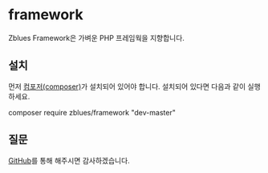 framework
============

Zblues Framework은 가벼운 PHP 프레임웍을 지향합니다.

설치
------------

먼저 [컴포저(composer)][1]가 설치되어 있어야 합니다. 
설치되어 있다면 다음과 같이 실행하세요.

  composer require zblues/framework "dev-master"
  
질문
------------

[GitHub][2]를 통해 해주시면 감사하겠습니다.


[1]: http://getcomposer.org/
[2]: https://github.com/zblues/framework/issues/

